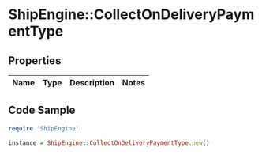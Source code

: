 # ShipEngine::CollectOnDeliveryPaymentType

## Properties

Name | Type | Description | Notes
------------ | ------------- | ------------- | -------------

## Code Sample

```ruby
require 'ShipEngine'

instance = ShipEngine::CollectOnDeliveryPaymentType.new()
```


